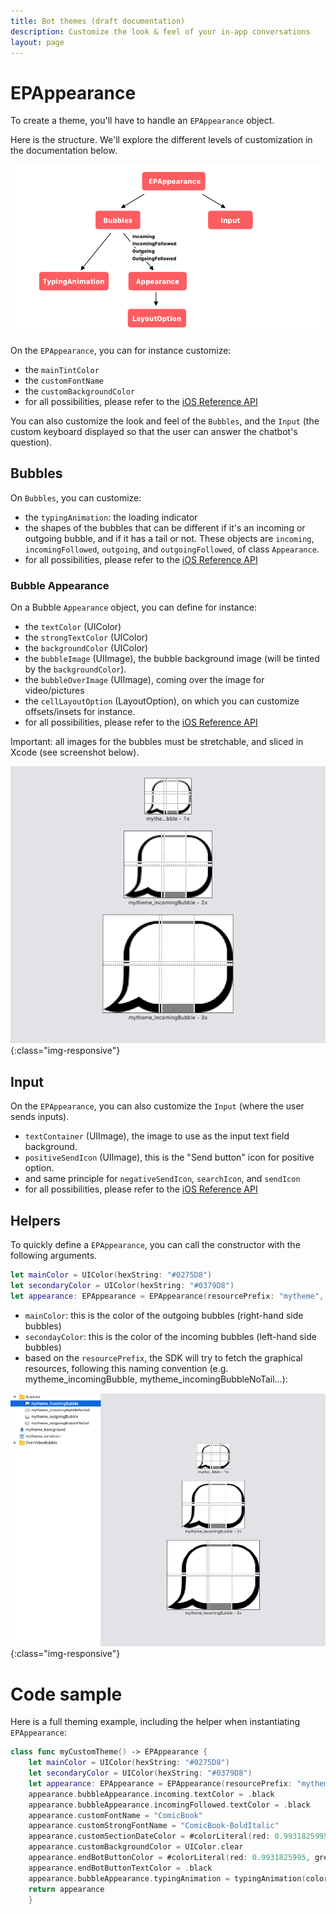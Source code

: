 ```yaml
---
title: Bot themes (draft documentation)
description: Customize the look & feel of your in-app conversations
layout: page
---
```


# EPAppearance

To create a theme, you'll have to handle an `EPAppearance` object.

Here is the structure. We'll explore the different levels of customization in the documentation below.

![Global Architecture](/resources/themes/architecture.png)

On the `EPAppearance`, you can for instance customize:
* the `mainTintColor`
* the `customFontName`
* the `customBackgroundColor`
* for all possibilities, please refer to the [iOS Reference API](https://www.86percent.co/documentation/ios/Classes/EPBubbleChatAppearanceOption.html)

You can also customize the look and feel of the `Bubbles`, and the `Input` (the custom keyboard displayed so that the user can answer the chatbot's question).

## Bubbles
On `Bubbles`, you can customize:
* the `typingAnimation`: the loading indicator
* the shapes of the bubbles that can be different if it's an incoming or outgoing bubble, and if it has a tail or not. 
These objects are `incoming`, `incomingFollowed`, `outgoing`, and `outgoingFollowed`, of class `Appearance`.
* for all possibilities, please refer to the [iOS Reference API](https://www.86percent.co/documentation/ios/Classes/EPBubbleChatAppearanceOption.html)

### Bubble Appearance

On a Bubble `Appearance` object, you can define for instance:

* the `textColor` (UIColor)
* the `strongTextColor` (UIColor)
* the `backgroundColor` (UIColor)
* the `bubbleImage` (UIImage), the bubble background image (will be tinted by the `backgroundColor`).
* the `bubbleOverImage` (UIImage), coming over the image for video/pictures
* the `cellLayoutOption` (LayoutOption), on which you can customize offsets/insets for instance.
* for all possibilities, please refer to the [iOS Reference API](https://www.86percent.co/documentation/ios/Classes/EPBubbleChatAppearanceOption.html)

Important: all images for the bubbles must be stretchable, and sliced in Xcode (see screenshot below).

![Global Architecture](/resources/themes/bulleImage_sliced.png){:class="img-responsive"}

## Input

On the `EPAppearance`, you can also customize the `Input` (where the user sends inputs).
* `textContainer` (UIImage), the image to use as the input text field background.
* `positiveSendIcon` (UIImage), this is the "Send button" icon for positive option.
* and same principle for `negativeSendIcon`, `searchIcon`, and `sendIcon`
* for all possibilities, please refer to the [iOS Reference API](https://www.86percent.co/documentation/ios/Classes/EPBubbleChatAppearanceOption.html)

## Helpers

To quickly define a `EPAppearance`, you can call the constructor with the following arguments.

```swift
let mainColor = UIColor(hexString: "#0275D8")
let secondaryColor = UIColor(hexString: "#0379D8")
let appearance: EPAppearance = EPAppearance(resourcePrefix: "mytheme", mainColor: mainColor, secondaryColor: secondaryColor)
```

* `mainColor`: this is the color of the outgoing bubbles (right-hand side bubbles)
* `secondayColor`: this is the color of the incoming bubbles (left-hand side bubbles)
* based on the `resourcePrefix`, the SDK will try to fetch the graphical resources, following this naming convention (e.g. mytheme_incomingBubble, mytheme_incomingBubbleNoTail...):

![Global Architecture](/resources/themes/theme_prefix.png){:class="img-responsive"}

# Code sample

Here is a full theming example, including the helper when instantiating `EPAppearance`:

```swift
class func myCustomTheme() -> EPAppearance {   
    let mainColor = UIColor(hexString: "#0275D8")
    let secondaryColor = UIColor(hexString: "#0379D8")
    let appearance: EPAppearance = EPAppearance(resourcePrefix: "mytheme", mainColor: mainColor, secondaryColor: secondaryColor)
    appearance.bubbleAppearance.incoming.textColor = .black
    appearance.bubbleAppearance.incomingFollowed.textColor = .black
    appearance.customFontName = "ComicBook"
    appearance.customStrongFontName = "ComicBook-BoldItalic"
    appearance.customSectionDateColor = #colorLiteral(red: 0.9931825995, green: 0.856918633, blue: 0.007652404252, alpha: 1).alpha(0.8)
    appearance.customBackgroundColor = UIColor.clear
    appearance.endBotButtonColor = #colorLiteral(red: 0.9931825995, green: 0.856918633, blue: 0.007652404252, alpha: 1)
    appearance.endBotButtonTextColor = .black
    appearance.bubbleAppearance.typingAnimation = typingAnimation(color: mainColor)
    return appearance
    }
```